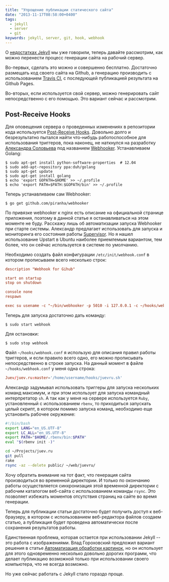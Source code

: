 ```yaml
---
title: "Упрощение публикации статического сайта"
date: "2013-11-17T08:58:00+0400"
tags:
  - jekyll
  - server
  - git
keywords: jekyll, server, git, hook, webhook
---
```

О [недостатках Jekyll](/2013/11/10/lack-of-jekyll/ "Недостатки Jekyll") мы уже говорили, теперь давайте рассмотрим, как можно  перенести процесс генерации сайта на рабочий сервер.

Во-первых, сделать это можно и совершенно бесплатно. Достаточно размещать код своего сайта на Github, а генерацию производить с использованием [Travis CI](http://about.travis-ci.org "Travis CI"), с последующей публикацией результата на Github Pages.

Во-вторых, если используется свой сервер, можно генерировать сайт непосредственно с его помощью. Это вариант сейчас и рассмотрим.

## Post-Receive Hooks

Для оповещения сервера о проведенных изменениях в репозитории кода используется [Post-Receive Hooks](https://help.github.com/articles/post-receive-hooks "Post-Receive Hooks"). Довольно долго и безрезультатно пытался найти что-нибудь работоспособное для использования триггеров, пока наконец, не наткнулся на разработку [Александра Соловьева](http://solovyov.net/ "Piranha") под названием [Webhooker](https://github.com/piranha/webhooker "piranha/webhooker"). Устанавливаем Golang:

```shell
$ sudo apt-get install python-software-properties  # 12.04
$ sudo add-apt-repository ppa:duh/golang
$ sudo apt-get update
$ sudo apt-get install golang
$ echo 'export GOPATH=$HOME' >> ~/.profile
$ echo 'export PATH=$PATH:$GOPATH/bin' >> ~/.profile
```

Теперь устанавливаем сам Webhooker:

```shell
$ go get github.com/piranha/webhooker
```

По привязке webhooker к nginx есть описание на официальной странице приложения, поэтому в данной статье я останавливаться на этом моменте не буду. Расскажу лишь об автоматизации запуска Webhooker при старте системы. Александр предлагает использовать для запуска и мониторинга его состояния работы [Supervisor](http://supervisord.org "Supervisor: A Process Control System"). Но я нашел использование Upstart в Ubuntu наиболее приемлемым вариантом, тем более, что он сейчас используется в системе по умолчанию.

Необходимо создать файл конфигурации `/etc/init/webhook.conf` в котором прописываем всего несколько строк:

```conf
description "Webhook for Gihub"

start on startup
stop on shutdown

console none
respawn

exec su usename -c "~/bin/webhooker -p 5010 -i 127.0.0.1 -c ~/hooks/webhook.conf"
```

Теперь для запуска достаточно дать команду:

```shell
$ sudo start webhook
```

Для остановки:

```shell
$ sudo stop webhook
```

Файл `~/hooks/webhook.conf` я использую для описания правил работы триггеров, и если правило всего одно, его можно прописывать непосредственно в строке запуска. На данный момент в файле `~/hooks/webhook.conf` у меня одна строка:

```conf
Juev/juev.ru:master='/home/username/hooks/juevru.sh'
```

Александр задумывал использовать триггеры для запуска нескольких команд максимум, и при этом использует для запуска командный интерпретатор `sh`. А так как у меня на сервере используется `Ruby`, установленный с использованием `rbenv`, то приходиться запускать целый скрипт, в котором помимо запуска команд, необходимо еще установить рабочее окружение:

```bash
#!/bin/bash
export LANG="en_US.UTF-8"
export LC_ALL="en_US.UTF-8"
export PATH="$HOME/.rbenv/bin:$PATH"
eval "$(rbenv init -)"

cd ~/Projects/juev.ru
git pull
rake
rsync -az --delete public/ ~/web/juevru/
```

Хочу обратить внимание на тот факт, что генерация сайта производиться во временной директории. И только по окончанию работы осуществляется синхронизация этой временной директории с рабочим каталогом веб-сайта с использованием команды `rsync`. Это позволяет избежать моментов отсутствия страниц на сайте во время генерации.

Теперь для публикации статьи достаточно будет получить доступ к веб-браузеру, в котором с использованием веб-редактора файлов создаем статью, а публикация будет проведена автоматически после сохранения результатов работы.

Единственная проблема, которая остается при использовании Jekyll -- это работа с изображениями. Влад Гороховский предложил вариант решения в статье [Автоматизация обработки картинок](http://macosworld.ru/screenshot-edit-and-upload-automatisation/ "Автоматизация обработки картинок (Hazel, Transmit, TextExpander)"), но он использует для этого одновременно несколько довольно дорогих программ, что делает публикацию возможной только при использовании своего компьютера, что не всегда возможно.

Но уже сейчас работать с Jekyll стало гораздо проще.
